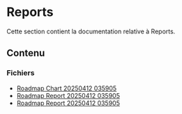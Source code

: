 # Reports

Cette section contient la documentation relative à Reports.

## Contenu


### Fichiers

- [Roadmap Chart 20250412 035905](./roadmap_chart_20250412_035905.html)
- [Roadmap Report 20250412 035905](./roadmap_report_20250412_035905.html)
- [Roadmap Report 20250412 035905](./roadmap_report_20250412_035905.json)
